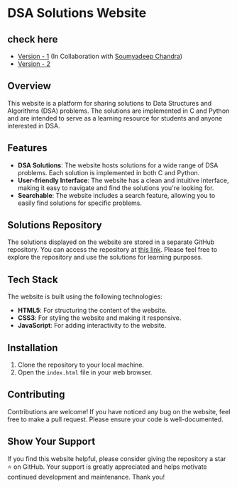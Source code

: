 # DSA Solutions Website

## check here
- [Version - 1](https://codeyard.netlify.app/v1) (In Collaboration with [Soumyadeep Chandra](https://github.com/IamPiklu))
- [Version - 2](https://codeyard.netlify.app/v2)

## Overview
This website is a platform for sharing solutions to Data Structures and Algorithms (DSA) problems. The solutions are implemented in C and Python and are intended to serve as a learning resource for students and anyone interested in DSA.

## Features
- **DSA Solutions**: The website hosts solutions for a wide range of DSA problems. Each solution is implemented in both C and Python.
- **User-friendly Interface**: The website has a clean and intuitive interface, making it easy to navigate and find the solutions you're looking for.
- **Searchable**: The website includes a search feature, allowing you to easily find solutions for specific problems.

## Solutions Repository
The solutions displayed on the website are stored in a separate GitHub repository. You can access the repository at [this link](). Please feel free to explore the repository and use the solutions for learning purposes.

## Tech Stack
The website is built using the following technologies:
- **HTML5**: For structuring the content of the website.
- **CSS3**: For styling the website and making it responsive.
- **JavaScript**: For adding interactivity to the website.

## Installation
1. Clone the repository to your local machine.
2. Open the `index.html` file in your web browser.

## Contributing
Contributions are welcome! If you have noticed any bug on the website, feel free to make a pull request. Please ensure your code is well-documented.

## Show Your Support
If you find this website helpful, please consider giving the repository a star :star: on GitHub. Your support is greatly appreciated and helps motivate continued development and maintenance. Thank you!
